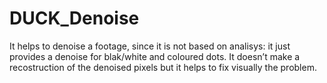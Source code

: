 # DUCK_Denoise

It helps to denoise a footage, since it is  not based on analisys: it just provides a  denoise for blak/white and coloured dots. It doesn’t make a recostruction of the denoised pixels but it helps to fix visually the problem.
